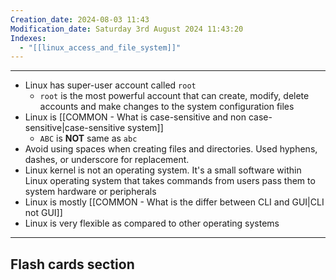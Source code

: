 ```yaml
---
Creation_date: 2024-08-03 11:43
Modification_date: Saturday 3rd August 2024 11:43:20
Indexes:
  - "[[linux_access_and_file_system]]"
---
```


----

- Linux has super-user account called `root`
	- `root` is the most powerful account that can create, modify, delete accounts and make changes to the system configuration files
- Linux is [[COMMON - What is case-sensitive and non case-sensitive|case-sensitive system]]
	- `ABC` is **NOT** same as `abc`
- Avoid using spaces when creating files and directories. Used hyphens, dashes, or underscore for replacement.
-  Linux kernel is not an operating system. It's a small software within Linux operating system that takes commands from users pass them to system hardware or peripherals
- Linux is mostly [[COMMON - What is the differ between CLI and GUI|CLI not GUI]]
- Linux is very flexible as compared to other operating systems















---
## Flash cards section
